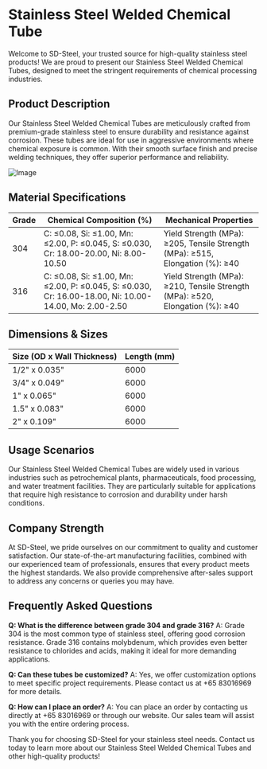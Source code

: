 # Stainless Steel Welded Chemical Tube

Welcome to SD-Steel, your trusted source for high-quality stainless steel products! We are proud to present our Stainless Steel Welded Chemical Tubes, designed to meet the stringent requirements of chemical processing industries.

## Product Description

Our Stainless Steel Welded Chemical Tubes are meticulously crafted from premium-grade stainless steel to ensure durability and resistance against corrosion. These tubes are ideal for use in aggressive environments where chemical exposure is common. With their smooth surface finish and precise welding techniques, they offer superior performance and reliability.

![Image](https://github.com/user-attachments/assets/2567258e-e124-4816-932d-1809bd27ef0b)

## Material Specifications

| Grade | Chemical Composition (%) | Mechanical Properties |
|-------|--------------------------|------------------------|
| 304   | C: ≤0.08, Si: ≤1.00, Mn: ≤2.00, P: ≤0.045, S: ≤0.030, Cr: 18.00-20.00, Ni: 8.00-10.50 | Yield Strength (MPa): ≥205, Tensile Strength (MPa): ≥515, Elongation (%): ≥40 |
| 316   | C: ≤0.08, Si: ≤1.00, Mn: ≤2.00, P: ≤0.045, S: ≤0.030, Cr: 16.00-18.00, Ni: 10.00-14.00, Mo: 2.00-2.50 | Yield Strength (MPa): ≥210, Tensile Strength (MPa): ≥520, Elongation (%): ≥40 |

## Dimensions & Sizes

| Size (OD x Wall Thickness) | Length (mm) |
|----------------------------|-------------|
| 1/2" x 0.035"              | 6000        |
| 3/4" x 0.049"              | 6000        |
| 1" x 0.065"                | 6000        |
| 1.5" x 0.083"              | 6000        |
| 2" x 0.109"                | 6000        |

## Usage Scenarios

Our Stainless Steel Welded Chemical Tubes are widely used in various industries such as petrochemical plants, pharmaceuticals, food processing, and water treatment facilities. They are particularly suitable for applications that require high resistance to corrosion and durability under harsh conditions.

## Company Strength

At SD-Steel, we pride ourselves on our commitment to quality and customer satisfaction. Our state-of-the-art manufacturing facilities, combined with our experienced team of professionals, ensures that every product meets the highest standards. We also provide comprehensive after-sales support to address any concerns or queries you may have.

## Frequently Asked Questions

**Q: What is the difference between grade 304 and grade 316?**
A: Grade 304 is the most common type of stainless steel, offering good corrosion resistance. Grade 316 contains molybdenum, which provides even better resistance to chlorides and acids, making it ideal for more demanding applications.

**Q: Can these tubes be customized?**
A: Yes, we offer customization options to meet specific project requirements. Please contact us at +65 83016969 for more details.

**Q: How can I place an order?**
A: You can place an order by contacting us directly at +65 83016969 or through our website. Our sales team will assist you with the entire ordering process.

Thank you for choosing SD-Steel for your stainless steel needs. Contact us today to learn more about our Stainless Steel Welded Chemical Tubes and other high-quality products!